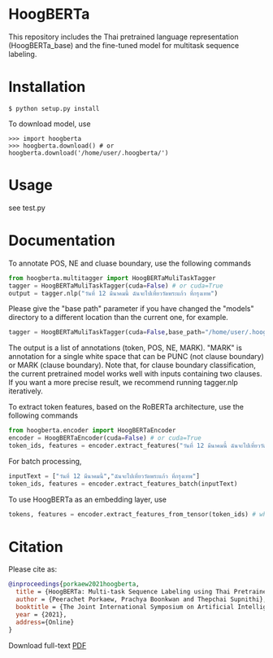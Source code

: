 # HoogBERTa

This repository includes the Thai pretrained language representation (HoogBERTa_base) and the fine-tuned model for multitask sequence labeling.

# Installation

```
$ python setup.py install
```

To download model, use

```
>>> import hoogberta
>>> hoogberta.download() # or hoogberta.download('/home/user/.hoogberta/')
```

# Usage

see test.py


# Documentation

To annotate POS, NE and cluase boundary, use the following commands

```python
from hoogberta.multitagger import HoogBERTaMuliTaskTagger
tagger = HoogBERTaMuliTaskTagger(cuda=False) # or cuda=True
output = tagger.nlp("วันที่ 12 มีนาคมนี้ ฉันจะไปเที่ยววัดพระแก้ว ที่กรุงเทพ")
```

Please give the "base path" parameter if you have changed the "models" directory to a different location than the current one, for example. 

```python
tagger = HoogBERTaMuliTaskTagger(cuda=False,base_path="/home/user/.hoogberta/" ) 
```

The output is a list of annotations (token, POS, NE, MARK). "MARK" is annotation for a single white space that can be PUNC (not clause boundary) or MARK (clause boundary). Note that, for clause boundary classification, the current pretrained model works well with inputs containing two clauses. If you want a more precise result, we recommend running tagger.nlp iteratively.

To extract token features, based on the RoBERTa architecture, use the following commands

```python
from hoogberta.encoder import HoogBERTaEncoder
encoder = HoogBERTaEncoder(cuda=False) # or cuda=True
token_ids, features = encoder.extract_features("วันที่ 12 มีนาคมนี้ ฉันจะไปเที่ยววัดพระแก้ว ที่กรุงเทพ")
```

For batch processing,

```python
inputText = ["วันที่ 12 มีนาคมนี้","ฉันจะไปเที่ยววัดพระแก้ว ที่กรุงเทพ"]
token_ids, features = encoder.extract_features_batch(inputText)
```

To use HoogBERTa as an embedding layer, use

```python
tokens, features = encoder.extract_features_from_tensor(token_ids) # where token_ids is a tensor with type "long".
```

# Citation

Please cite as:

``` bibtex
@inproceedings{porkaew2021hoogberta,
  title = {HoogBERTa: Multi-task Sequence Labeling using Thai Pretrained Language Representation},
  author = {Peerachet Porkaew, Prachya Boonkwan and Thepchai Supnithi},
  booktitle = {The Joint International Symposium on Artificial Intelligence and Natural Language Processing (iSAI-NLP 2021)},
  year = {2021},
  address={Online}
}
```

Download full-text [PDF](https://drive.google.com/file/d/1jXYscGOeUASBJI9cMfj2sAzthEFPp9Gr/view?usp=sharing)
